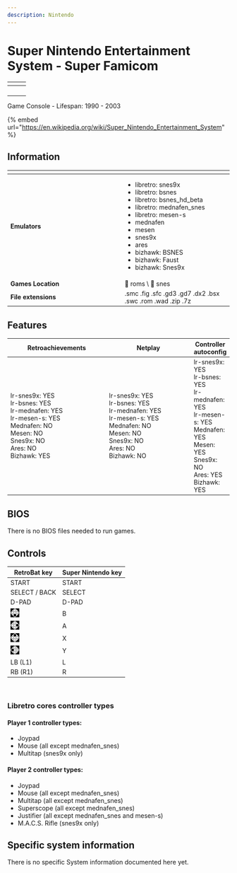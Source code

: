 ```yaml
---
description: Nintendo
---
```


# Super Nintendo Entertainment System - Super Famicom

<table data-header-hidden><thead><tr><th></th><th></th><th data-hidden></th></tr></thead><tbody><tr><td><img src="https://i.imgur.com/inZ65eS.png" alt="" data-size="original"></td><td><img src="https://i.imgur.com/fcfmfq4.png" alt="" data-size="original"></td><td></td></tr></tbody></table>

Game Console - Lifespan: 1990 - 2003

{% embed url="https://en.wikipedia.org/wiki/Super_Nintendo_Entertainment_System" %}

## Information

<table data-header-hidden><thead><tr><th width="245"></th><th></th></tr></thead><tbody><tr><td><strong>Emulators</strong></td><td><ul><li>libretro: snes9x</li><li>libretro: bsnes</li><li>libretro: bsnes_hd_beta</li><li>libretro: mednafen_snes</li><li>libretro: mesen-s</li><li>mednafen</li><li>mesen</li><li>snes9x</li><li>ares</li><li>bizhawk: BSNES</li><li>bizhawk: Faust</li><li>bizhawk: Snes9x</li></ul></td></tr><tr><td><strong>Games Location</strong></td><td><span data-gb-custom-inline data-tag="emoji" data-code="1f4c1">📁</span> roms \ <span data-gb-custom-inline data-tag="emoji" data-code="1f4c2">📂</span> snes</td></tr><tr><td><strong>File extensions</strong></td><td>.smc .fig .sfc .gd3 .gd7 .dx2 .bsx .swc .rom .wad .zip .7z</td></tr></tbody></table>

## Features

<table><thead><tr><th width="256">Retroachievements</th><th width="243">Netplay</th><th>Controller autoconfig</th></tr></thead><tbody><tr><td>lr-snes9x: YES<br>lr-bsnes: YES<br>lr-mednafen: YES<br>lr-mesen-s: YES<br>Mednafen: NO<br>Mesen: NO<br>Snes9x: NO<br>Ares: NO<br>Bizhawk: YES</td><td>lr-snes9x: YES<br>lr-bsnes: YES<br>lr-mednafen: YES<br>lr-mesen-s: YES<br>Mednafen: NO<br>Mesen: NO<br>Snes9x: NO<br>Ares: NO<br>Bizhawk: NO</td><td>lr-snes9x: YES<br>lr-bsnes: YES<br>lr-mednafen: YES<br>lr-mesen-s: YES<br>Mednafen: YES<br>Mesen: YES<br>Snes9x: NO<br>Ares: YES<br>Bizhawk: YES</td></tr></tbody></table>

## BIOS

There is no BIOS files needed to run games.

## Controls

| RetroBat key                                                                       | Super Nintendo key |
| ---------------------------------------------------------------------------------- | ------------------ |
| START                                                                              | START              |
| SELECT / BACK                                                                      | SELECT             |
| D-PAD                                                                              | D-PAD              |
| ![A](<../../../../.gitbook/assets/image (25).png>)                                 | B                  |
| ![B](<../../../../.gitbook/assets/image (11).png>)                                 | A                  |
| <img src="../../../../.gitbook/assets/image (45).png" alt="" data-size="original"> | X                  |
| <img src="../../../../.gitbook/assets/image (43).png" alt="" data-size="line">     | Y                  |
| LB (L1)                                                                            | L                  |
| RB (R1)                                                                            | R                  |

<figure><img src="https://i.imgur.com/bJOE7jD.png" alt=""><figcaption></figcaption></figure>

### Libretro cores controller types

#### Player 1 controller types:

* Joypad
* Mouse (all except mednafen\_snes)
* Multitap (snes9x only)

#### Player 2 controller types:

* Joypad
* Mouse (all except mednafen\_snes)
* Multitap (all except mednafen\_snes)
* Superscope (all except mednafen\_snes)
* Justifier (all except mednafen\_snes and mesen-s)
* M.A.C.S. Rifle (snes9x only)

## Specific system information

There is no specific System information documented here yet.
